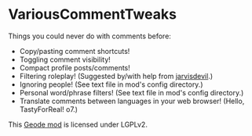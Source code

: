 # VariousCommentTweaks
Things you could never do with comments before:
- Copy/pasting comment shortcuts!
- Toggling comment visibility!
- Compact profile posts/comments!
- Filtering roleplay! <cl>(Suggested by/with help from [jarvisdevil](https://github.com/jarvisdevlin).)</c>
- Ignoring people! <cy>(See text file in mod's config directory.)</c>
- Personal word/phrase filters! <cy>(See text file in mod's config directory.)</c>
- Translate comments between languages in your web browser! <cl>(Hello, TastyForReal! o7.)</c>

This [Geode mod](https://geode-sdk.org) is licensed under LGPLv2.